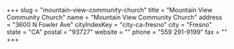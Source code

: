 +++
slug = "mountain-view-community-church"
title = "Mountain View Community Church"
name = "Mountain View Community Church"
address = "3600 N Fowler Ave"
cityIndexKey = "city-ca-fresno"
city = "Fresno"
state = "CA"
postal = "93727"
website = ""
phone = "559 291-9199"
fax = ""
+++

